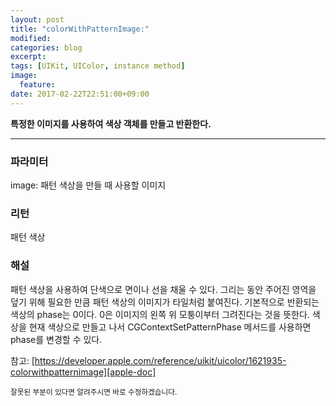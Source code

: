 ```yaml
---
layout: post
title: "colorWithPatternImage:"
modified:
categories: blog
excerpt:
tags: [UIKit, UIColor, instance method]
image:
  feature:
date: 2017-02-22T22:51:00+09:00
---
```

**특정한 이미지를 사용하여 색상 객체를 만들고 반환한다.**

----
### 파라미터
image: 패턴 색상을 만들 때 사용할 이미지

### 리턴
패턴 색상

### 해설
패턴 색상을 사용하여 단색으로 면이나 선을 채울 수 있다.
그리는 동안 주어진 영역을 덮기 위해 필요한 만큼 패턴 색상의 이미지가 타일처럼 붙여진다.
기본적으로 반환되는 색상의 phase는 0이다. 0은 이미지의 왼쪽 위 모퉁이부터 그려진다는 것을 뜻한다.
색상을 현재 색상으로 만들고 나서 CGContextSetPatternPhase 메서드를 사용하면 phase를 변경할 수 있다.

참고: [https://developer.apple.com/reference/uikit/uicolor/1621935-colorwithpatternimage][apple-doc]


<sub>잘못된 부분이 있다면 알려주시면 바로 수정하겠습니다.</sub>

[apple-doc]: https://developer.apple.com/reference/uikit/uicolor/1621935-colorwithpatternimage